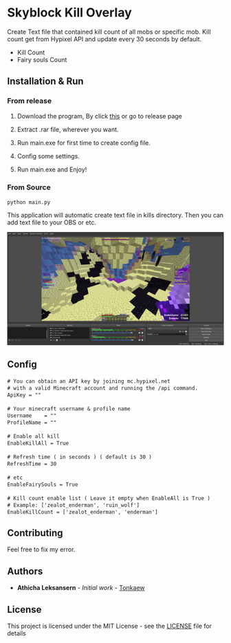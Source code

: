 # Skyblock Kill Overlay

Create Text file that contained kill count of all mobs or specific mob. Kill count get from Hypixel API and update every 30 seconds by default.

- Kill Count
- Fairy souls Count

## Installation & Run

### From release

1. Download the program, By click [this](https://github.com/tonkaew131/SkyblockKillOverlay/releases/tag/1) or go to release page

2. Extract .rar file, wherever you want.

3. Run main.exe for first time to create config file.

4. Config some settings.

4. Run main.exe and Enjoy!

### From Source

```
python main.py
```

This application will automatic create text file in kills directory. Then you can add text file to your OBS or etc.

![OBS Picture](https://github.com/tonkaew131/SkyblockKillOverlay/blob/master/picture1.png)

## Config

```
# You can obtain an API key by joining mc.hypixel.net 
# with a valid Minecraft account and running the /api command.
ApiKey = ""

# Your minecraft username & profile name
Username    = ""
ProfileName = ""

# Enable all kill
EnableKillAll = True

# Refresh time ( in seconds ) ( default is 30 )
RefreshTime = 30

# etc
EnableFairySouls = True

# Kill count enable list ( Leave it empty when EnableAll is True )
# Example: ['zealot_enderman', 'ruin_wolf']
EnableKillCount = ['zealot_enderman', 'enderman']
```

## Contributing

Feel free to fix my error.

## Authors

* **Athicha Leksansern** - *Initial work* - [Tonkaew](https://github.com/tonkaew131/)

## License

This project is licensed under the MIT License - see the [LICENSE](LICENSE) file for details
